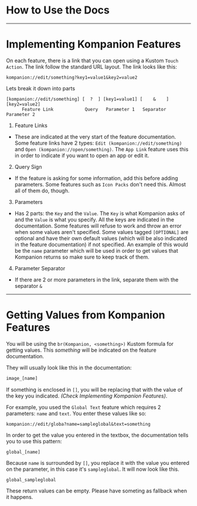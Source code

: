 # How to Use the Docs
***
# Implementing Kompanion Features

On each feature, there is a link that you can open using a Kustom `Touch Action`. The link follow the standard URL layout. The link looks like this: 
```http
kompanion://edit/something?key1=value1&key2=value2
```
Lets break it down into parts
```
[kompanion://edit/something] [  ?  ] [key1=value1] [    &    ] [key2=value2]
      Feature Link            Query   Parameter 1   Separator   Parameter 2
```
1. Feature Links
-  These are indicated at the very start of the feature documentation. Some feature links have 2 types: `Edit (kompanion://edit/something)` and `Open (kompanion://open/something)`. The `App Link` feature uses this in order to indicate if you want to open an app or edit it.
2. Query Sign
-  If the feature is asking for some information, add this before adding parameters. Some features such as `Icon Packs` don't need this. Almost all of them do, though.
3. Parameters
-  Has 2 parts: the `Key` and the `Value`. The `Key` is what Kompanion asks of and the `Value` is what you specify. All the keys are indicated in the documentation. Some features will refuse to work and throw an error when some values aren't specified. Some values tagged `[OPTIONAL]` are optional and have their own default values (which will be also indicated in the feature documentation) if not specified. An example of this would be the `name` parameter which will be used in order to get values that Kompanion returns so make sure to keep track of them.
4. Parameter Separator
-  If there are 2 or more parameters in the link, separate them with the separator `&`

***

# Getting Values from Kompanion Features

You will be using the `br(Kompanion, <something>)` Kustom formula for getting values. This *something* will be indicated on the feature documentation.

They will usually look like this in the documentation: 
```txt
image_[name]
```
If something is enclosed in `[]`, you will be replacing that with the value of the key you indicated. *(Check Implementing Kompanion Features)*. 

For example, you used the `Global Text` feature which requires 2 parameters: `name` and `text`. You enter these values like so:
```
kompanion://edit/globa?name=sampleglobal&text=something
```
In order to get the value you entered in the textbox, the documentation tells you to use this pattern:
```
global_[name]
```
Because `name` is surrounded by `[]`, you replace it with the value you entered on the parameter, in this case it's `sampleglobal`. It will now look like this.
```
global_sampleglobal
```
These return values can be empty. Please have someting as fallback when it happens.